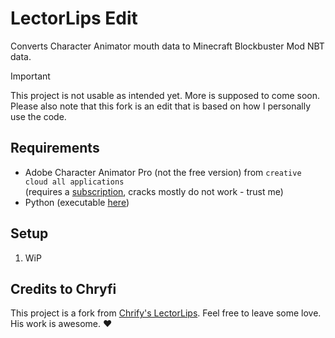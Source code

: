 # LectorLips Edit
Converts Character Animator mouth data to Minecraft Blockbuster Mod NBT data.

> [!IMPORTANT]
> This project is not usable as intended yet. More is supposed to come soon.
> Please also note that this fork is an edit that is based on how I personally use the code.

## Requirements
- Adobe Character Animator Pro (not the free version) from `creative cloud all applications`\
(requires a [subscription](https://www.adobe.com/de/creativecloud/plans.html), cracks mostly do not work - trust me)
- Python (executable [here](https://www.python.org/downloads/))

## Setup
1. WiP

## Credits to Chryfi
This project is a fork from [Chrify's LectorLips](https://github.com/Chryfi/LectorLips). Feel free to leave some love. His work is awesome. ❤️